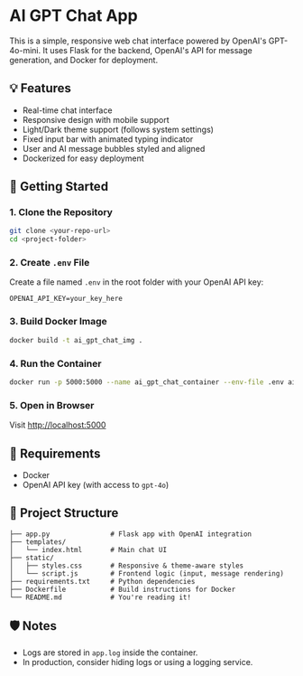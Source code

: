 # AI GPT Chat App

This is a simple, responsive web chat interface powered by OpenAI's GPT-4o-mini. It uses Flask for the backend, OpenAI's API for message generation, and Docker for deployment.

## 💡 Features

- Real-time chat interface
- Responsive design with mobile support
- Light/Dark theme support (follows system settings)
- Fixed input bar with animated typing indicator
- User and AI message bubbles styled and aligned
- Dockerized for easy deployment

## 🚀 Getting Started

### 1. Clone the Repository
```bash
git clone <your-repo-url>
cd <project-folder>
```

### 2. Create `.env` File
Create a file named `.env` in the root folder with your OpenAI API key:
```
OPENAI_API_KEY=your_key_here
```

### 3. Build Docker Image
```bash
docker build -t ai_gpt_chat_img .
```

### 4. Run the Container
```bash
docker run -p 5000:5000 --name ai_gpt_chat_container --env-file .env ai_gpt_chat_img
```

### 5. Open in Browser
Visit [http://localhost:5000](http://localhost:5000)

## 🧾 Requirements

- Docker
- OpenAI API key (with access to `gpt-4o`)

## 📁 Project Structure

```
├── app.py               # Flask app with OpenAI integration
├── templates/
│   └── index.html       # Main chat UI
├── static/
│   ├── styles.css       # Responsive & theme-aware styles
│   └── script.js        # Frontend logic (input, message rendering)
├── requirements.txt     # Python dependencies
├── Dockerfile           # Build instructions for Docker
└── README.md            # You're reading it!
```

## 🛡️ Notes

- Logs are stored in `app.log` inside the container.
- In production, consider hiding logs or using a logging service.